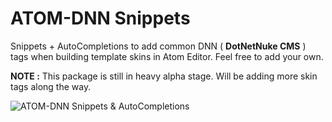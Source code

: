 # ATOM-DNN Snippets

Snippets + AutoCompletions to add common DNN ( **DotNetNuke CMS** ) tags when building template skins in Atom Editor. Feel free to add your own.

**NOTE :** This package is still in heavy alpha stage. Will be adding more skin tags along the way.


![ATOM-DNN Snippets & AutoCompletions](https://raw.githubusercontent.com/robert-m/atom-dnn-snippets/master/atom-dnn-logo.png)
